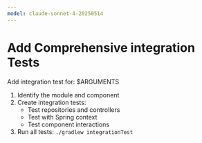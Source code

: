 ```yaml
---
model: claude-sonnet-4-20250514
---
```


# Add Comprehensive integration Tests

Add integration test for: $ARGUMENTS

1. Identify the module and component
2. Create integration tests:
    - Test repositories and controllers
    - Test with Spring context
    - Test component interactions
3. Run all tests: `./gradlew integrationTest`